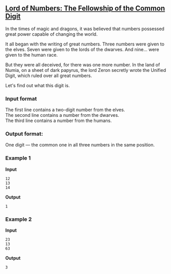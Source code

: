 ## [Lord of Numbers: The Fellowship of the Common Digit](../../../solutions/2.2/22_m.py)

In the times of magic and dragons, it was believed that numbers possessed great power capable of changing the world.

It all began with the writing of great numbers. Three numbers were given to the elves. Seven were given to the lords of the dwarves. And nine... were given to the human race.

But they were all deceived, for there was one more number. In the land of Numia, on a sheet of dark papyrus, the lord Zeron secretly wrote the Unified Digit, which ruled over all great numbers.

Let's find out what this digit is.

### Input format

The first line contains a two-digit number from the elves.  
The second line contains a number from the dwarves.  
The third line contains a number from the humans.

### Output format:

One digit — the common one in all three numbers in the same position.

### Example 1

__Input__
```plaintext
12
13
14
```

__Output__
```plaintext
1
```

### Example 2

__Input__
```plaintext
23
13
63
```

__Output__
```plaintext
3
```